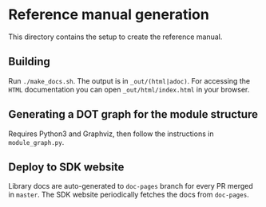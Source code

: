 Reference manual generation
===========================

This directory contains the setup to create the reference manual.

## Building

Run `./make_docs.sh`. The output is in `_out/(html|adoc)`. For accessing the `HTML` documentation you can open `_out/html/index.html` in your browser.

## Generating a DOT graph for the module structure

Requires Python3 and Graphviz, then follow the instructions in `module_graph.py`.

## Deploy to SDK website

Library docs are auto-generated to `doc-pages` branch for every PR merged in `master`. The SDK website periodically
fetches the docs from `doc-pages`.
